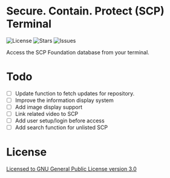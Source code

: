 # Secure. Contain. Protect (SCP) Terminal

![[License](https://img.shields.io/github/license/iaacornus/scpterm?style=flat-square)](https://img.shields.io/github/license/iaacornus/scpterm?style=flat-square)
![[Stars](https://img.shields.io/github/stars/iaacornus/scpterm?style=flat-square)](https://img.shields.io/github/stars/iaacornus/scpterm?style=flat-square)
![[Issues](https://img.shields.io/github/issues/iaacornus/scpterm?style=flat-square)](https://img.shields.io/github/issues/iaacornus/scpterm?style=flat-square)

Access the SCP Foundation database from your terminal.

# Todo

- [ ] Update function to fetch updates for repository.
- [ ] Improve the information display system
- [ ] Add image display support
- [ ] Link related video to SCP
- [ ] Add user setup/login before access
- [ ] Add search function for unlisted SCP

# License

[Licensed to GNU General Public License version 3.0](LICENSE)
